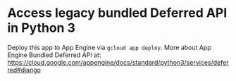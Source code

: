# Access legacy bundled Deferred API in Python 3

Deploy this app to App Engine via `gcloud app deploy`. More about App Engine
Bundled Deferred API at:
https://cloud.google.com/appengine/docs/standard/python3/services/deferred#django
